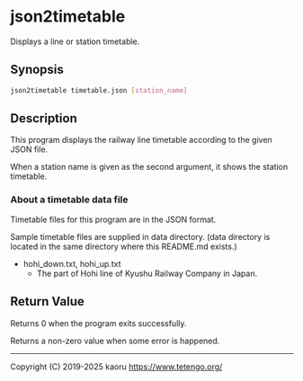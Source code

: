 json2timetable
==============

Displays a line or station timetable.

Synopsis
--------

```sh
json2timetable timetable.json [station_name]
```

Description
-----------

This program displays the railway line timetable according to the given JSON
file.

When a station name is given as the second argument, it shows the station
timetable.

### About a timetable data file

Timetable files for this program are in the JSON format.

Sample timetable files are supplied in data directory. (data directory is
located in the same directory where this README.md exists.)

- hohi_down.txt, hohi_up.txt
  - The part of Hohi line of Kyushu Railway Company in Japan.

Return Value
------------

Returns 0 when the program exits successfully.

Returns a non-zero value when some error is happened.

---

Copyright (C) 2019-2025 kaoru  https://www.tetengo.org/

